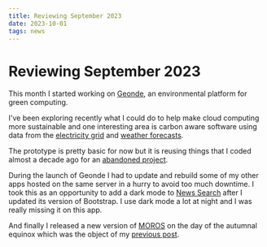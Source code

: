 ```yaml
---
title: Reviewing September 2023
date: 2023-10-01
tags: news
---
```


# Reviewing September 2023

This month I started working on [Geonde](https://geonde.com), an environmental
platform for green computing.

I've been exploring recently what I could do to help make cloud computing more
sustainable and one interesting area is carbon aware software using data from
the [electricity grid](https://geonde.com/api/electricity/emissions?countries=ch,de,es,fr,ie,it,se,uk)
and [weather forecasts](https://geonde.com/api/weather/forecast/paris).

The prototype is pretty basic for now but it is reusing things that I coded
almost a decade ago for an [abandoned project](https://github.com/vinc/forecastfor.me).

During the launch of Geonde I had to update and rebuild some of my other apps
hosted on the same server in a hurry to avoid too much downtime. I took this
as an opportunity to add a dark mode to [News Search](https://news.vinc.cc)
after I updated its version of Bootstrap. I use dark mode a lot at night and
I was really missing it on this app.

And finally I released a new version of [MOROS](http://moros.cc) on the day of
the autumnal equinox which was the object of my [previous post](/news/2023/09/23/moros-0-10-1-released/).
